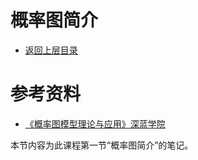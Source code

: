 # 概率图简介

* [返回上层目录](../probability-graphical-model.md)












# 参考资料

* [《概率图模型理论与应用》深蓝学院](http://www.shenlanxueyuan.com/course/106/task/1728/show)

本节内容为此课程第一节“概率图简介”的笔记。

